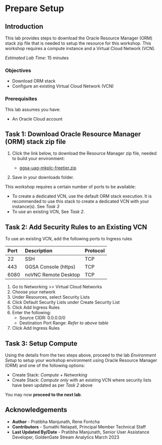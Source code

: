 # Prepare Setup

## Introduction
This lab provides steps to download the Oracle Resource Manager (ORM) stack zip file that is needed to setup the resource for this workshop. This workshop requires a compute instance and a Virtual Cloud Network (VCN).

*Estimated Lab Time*: 15 minutes

### Objectives
-   Download ORM stack
-   Configure an existing Virtual Cloud Network (VCN)

### Prerequisites
This lab assumes you have:
- An Oracle Cloud account

## Task 1: Download Oracle Resource Manager (ORM) stack zip file
1.  Click the link below, to download the Resource Manager zip file, needed to build your environment:

    - [ggsa-uag-mkplc-freetier.zip](https://c4u02.objectstorage.us-ashburn-1.oci.customer-oci.com/p/tfC_fKB7HB5Wo1pvpYu1fHifVw-E7MZruSx9l5J6ebjhGZOwsFawUiJlJhzgR7Hy/n/c4u02/b/hosted_workshops/o/stacks/ggsa-uag-mkplc-freetier.zip)

2.  Save in your downloads folder.

This workshop requires a certain number of ports to be available:
- To create a dedicated VCN, use the default ORM stack execution. It is recommended to use this stack to create a dedicated VCN with your instance(s). See *Task 3*
- To use an existing VCN, See *Task 2*.

## Task 2: Add Security Rules to an Existing VCN   
 To use an existing VCN, add the following ports to Ingress rules

| Port           |Description                            |Protocol
| :------------- | :------------------------------------ | :-----------
| 22             | SSH                                   | TCP
| 443            | GGSA Console (https)                  | TCP
| 6080           | noVNC Remote Desktop                  | TCP

1.  Go to Networking >> Virtual Cloud Networks
2.  Choose your network
3.  Under Resources, select Security Lists
4.  Click Default Security Lists under Create Security List
5.  Click Add Ingress Rules
6.  Enter the following:  
    - Source CIDR: 0.0.0.0/0
    - Destination Port Range: *Refer to above table*
7.  Click Add Ingress Rules

## Task 3: Setup Compute   
Using the details from the two steps above, proceed to the lab *Environment Setup* to setup your workshop environment using Oracle Resource Manager (ORM) and one of the following options:
  -  Create Stack:  *Compute + Networking*
  -  Create Stack:  *Compute only* with an existing VCN where security lists have been updated as per *Task 2* above

You may now **proceed to the next lab**.

## Acknowledgements

* **Author** - Pratibha Manjunath, Rene Fontcha
* **Contributors** - Sumathi Nelapati, Principal Member Technical Staff
* **Last Updated By/Date** - Pratibha Manjunath, Senior User Assistance Developer, GoldenGate Stream Analytics March 2023
